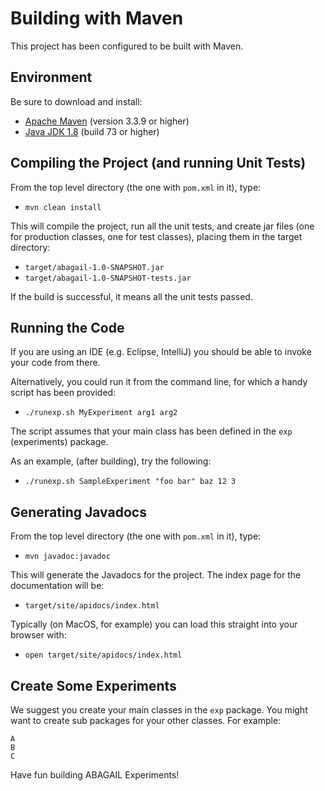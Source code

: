 # Building with Maven

This project has been configured to be built with Maven.


## Environment

Be sure to download and install:
  
  * [Apache Maven][1] (version 3.3.9 or higher)
  * [Java JDK 1.8][2] (build 73 or higher)
  

## Compiling the Project (and running Unit Tests)

From the top level directory (the one with `pom.xml` in it), type:

  * `mvn clean install`
 
This will compile the project, run all the unit tests, and create jar files
(one for production classes, one for test classes), placing them in the
target directory:

 * `target/abagail-1.0-SNAPSHOT.jar`
 * `target/abagail-1.0-SNAPSHOT-tests.jar`

If the build is successful, it means all the unit tests passed.


## Running the Code

If you are using an IDE (e.g. Eclipse, IntelliJ) you should be able to
invoke your code from there.

Alternatively, you could run it from the command line, for which a handy
script has been provided:

 * `./runexp.sh MyExperiment arg1 arg2`
 
The script assumes that your main class has been defined in the 
`exp` (experiments) package.
 
As an example, (after building), try the following:

 * `./runexp.sh SampleExperiment "foo bar" baz 12 3`


## Generating Javadocs

From the top level directory (the one with `pom.xml` in it), type:

  * `mvn javadoc:javadoc`
  
This will generate the Javadocs for the project. The index page for the
documentation will be:

  * `target/site/apidocs/index.html`
  
Typically (on MacOS, for example) you can load this straight into your
browser with: 

  * `open target/site/apidocs/index.html`


## Create Some Experiments

We suggest you create your main classes in the `exp` package. You might want
to create sub packages for your other classes. For example:

```
A
B
C
```

Have fun building ABAGAIL Experiments!
 
[1]: https://maven.apache.org/download.cgi
[2]: http://www.oracle.com/technetwork/java/javase/downloads/jdk8-downloads-2133151.html